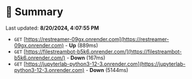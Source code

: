 # 📖 Summary
Last updated: **8/20/2024, 4:07:55 PM**

- `GET` [https://restreamer-09gx.onrender.com](https://restreamer-09gx.onrender.com) - **Up** (889ms)
- `GET` [https://filestreambot-b5k6.onrender.com/](https://filestreambot-b5k6.onrender.com/) - **Down** (167ms)
- `GET` [https://jupyterlab-python3-12-3.onrender.com](https://jupyterlab-python3-12-3.onrender.com) - **Down** (5144ms)
